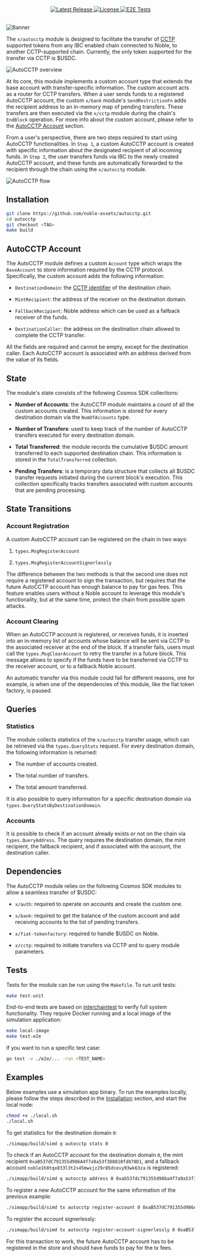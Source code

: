<div align="center">
  <a href="https://github.com/noble-assets/autocctp/releases/latest">
    <img alt="Latest Release" src="https://img.shields.io/github/v/release/noble-assets/autocctp?labelColor=1E2457&color=BAC3FF">
  </a>
  <a href="https://github.com/noble-assets/autocctp/blob/main/LICENSE">
    <img alt="License" src="https://img.shields.io/badge/License-BUSL-red?labelColor=1E2457&color=BAC3FF&link=https%3A%2F%2Fgithub.com%2Fnoble-assets%2Fautocctp%2Fblob%2Fstepit%2Fdocs%2FLICENSE">
  </a>
  <a href="https://github.com/noble-assets/autocctp/actions/workflows/e2e-tests.yaml">
    <img alt="E2E Tests" src="https://img.shields.io/github/actions/workflow/status/noble-assets/autocctp/e2e-tests.yaml?style=flat&label=Tests&labelColor=1E2457">
  </a>
</div>
<br>

![Banner](./assets/banner.png)

The `x/autocctp` module is designed to facilitate the transfer of
[CCTP](https://docs.noble.xyz/cctp) supported tokens from any IBC enabled chain
connected to Noble, to another CCTP-supported chain. Currently, the only token
supported for the transfer via CCTP is $USDC.

![AutoCCTP overview](./assets/autocctp-overview.png)

At its core, this module implements a custom account type that extends the base
account with transfer-specific information. The custom account acts as a router
for CCTP transfers. When a user sends funds to a registered AutoCCTP account,
the custom `x/bank` module's `SendRestrictionFn` adds the recipient address to
an in-memory map of pending transfers. These transfers are then executed via the
`x/cctp` module during the chain's `EndBlock` operation. For more info about the
custom account, please refer to the [AutoCCTP Account](#autocctp-account)
section.

From a user's perspective, there are two steps required to start using AutoCCTP
functionalities. In `Step 1`, a custom AutoCCTP account is created with specific
information about the designated recipient of all incoming funds. In `Step 2`,
the user transfers funds via IBC to the newly created AutoCCTP account, and
these funds are automatically forwarded to the recipient through the chain using
the `x/autocctp` module.

![AutoCCTP flow](./assets/autocctp-flow.png)

## Installation

```sh
git clone https://github.com/noble-assets/autocctp.git
cd autocctp
git checkout <TAG>
make build
```

## AutoCCTP Account

The AutoCCTP module defines a custom `Account` type which wraps the
`BaseAccount` to store information required by the CCTP protocol. Specifically,
the custom account adds the following information:

- `DestinationDomain`: the
  [CCTP identifier](https://developers.circle.com/stablecoins/supported-domains)
  of the destination chain.

- `MintRecipient`: the address of the receiver on the destination domain.

- `FallbackRecipient`: Noble address which can be used as a fallback receiver of
  the funds.

- `DestinationCaller`: the address on the destination chain allowed to complete
  the CCTP transfer.

All the fields are required and cannot be empty, except for the destination
caller. Each AutoCCTP account is associated with an address derived from the
value of its fields.

## State

The module's state consists of the following Cosmos SDK collections:

- **Number of Accounts**: the AutoCCTP module maintains a count of all the
  custom accounts created. This information is stored for every destination
  domain via the `NumOfAccounts` type.

- **Number of Transfers**: used to keep track of the number of AutoCCTP
  transfers executed for every destination domain.

- **Total Transferred**: the module records the cumulative $USDC amount
  transferred to each supported destination chain. This information is stored in
  the `TotalTransferred` collection.

- **Pending Transfers**: is a temporary data structure that collects all $USDC
  transfer requests initiated during the current block's execution. This
  collection specifically tracks transfers associated with custom accounts that
  are pending processing.

## State Transitions

### Account Registration

A custom AutoCCTP account can be registered on the chain in two ways:

1. `types.MsgRegisterAccount`

2. `types.MsgRegisterAccountSignerlessly`

The difference between the two methods is that the second one does not require a
registered account to sign the transaction, but requires that the future
AutoCCTP account has enough balance to pay for gas fees. This feature enables
users without a Noble account to leverage this module's functionality, but at
the same time, protect the chain from possible spam attacks.

### Account Clearing

When an AutoCCTP account is registered, or receives funds, it is inserted into
an in-memory list of accounts whose balance will be sent via CCTP to the
associated receiver at the end of the block. If a transfer fails, users must
call the `types.MsgClearAccount` to retry the transfer in a future block. This
message allows to specify if the funds have to be transferred via CCTP to the
receiver account, or to a fallback Noble account.

An automatic transfer via this module could fail for different reasons, one for
example, is when one of the dependencies of this module, like the fiat token
factory, is paused.

## Queries

### Statistics

The module collects statistics of the `x/autocctp` transfer usage, which can be
retrieved via the `types.QueryStats` request. For every destination domain, the
following information is returned:

- The number of accounts created.

- The total number of transfers.

- The total amount transferred.

It is also possible to query information for a specific destination domain via
`types.QueryStatsByDestinationDomain`.

### Accounts

It is possible to check if an account already exists or not on the chain via
`types.QueryAddress`. The query requires the destination domain, the mint
recipient, the fallback recipient, and if associated with the account, the
destination caller.

## Dependencies

The AutoCCTP module relies on the following Cosmos SDK modules to allow a
seamless transfer of $USDC:

- `x/auth`: required to operate on accounts and create the custom one.

- `x/bank`: required to get the balance of the custom account and add receiving
  accounts to the list of pending transfers.

- `x/fiat-tokenfactory`: required to handle $USDC on Noble.

- `x/cctp`: required to initiate transfers via CCTP and to query module
  parameters.

## Tests

Tests for the module can be run using the `Makefile`. To run unit tests:

```sh
make test-unit
```

End-to-end tests are based on
[interchaintest](https://github.com/strangelove-ventures/interchaintest) to
verify full system functionality. They require Docker running and a local image
of the simulation application:

```sh
make local-image
make test-e2e
```

If you want to run a specific test case:

```sh
go test -v ./e2e/... -run <TEST_NAME>
```

## Examples

Below examples use a simulation app binary. To run the examples locally, please
follow the steps described in the [Installation](#installation) section, and
start the local node:

```sh
chmod +x ./local.sh
./local.sh
```

To get statistics for the destination domain `0`:

```sh
./simapp/build/simd q autocctp stats 0
```

To check if an AutoCCTP account for the destination domain `0`, the mint
recipient `0xaB537dC791355d986A4f7a9a53f3D8810fd870D1`, and a fallback account
`noble1h8tqx833l3t2s45mwxjz29r85dcevy93wk63za` is registered:

```sh
./simapp/build/simd q autocctp address 0 0xab537dc791355d986a4f7a9a53f3d8810fd870d1 noble1h8tqx833l3t2s45mwxjz29r85dcevy93wk63za
```

To register a new AutoCCTP account for the same information of the previous
example:

```sh
./simapp/build/simd tx autocctp register-account 0 0xaB537dC791355d986A4f7a9a53f3D8810fd870D1 noble1h8tqx833l3t2s45mwxjz29r85dcevy93wk63za --from validator --home .autocctp --chain-id autocctp-1 --keyring-backend test
```

To register the account signerlessly:

```sh
./simapp/build/simd tx autocctp register-account-signerlessly 0 0xaB537dC791355d986A4f7a9a53f3D8810fd870D1 noble1h8tqx833l3t2s45mwxjz29r85dcevy93wk63za --from validator --home .autocctp --chain-id autocctp-1 --keyring-backend test
```

For this transaction to work, the future AutoCCTP account has to be registered
in the store and should have funds to pay for the tx fees.
